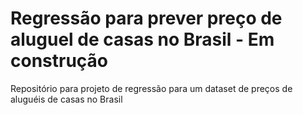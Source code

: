 # Regressão para prever preço de aluguel de casas no Brasil - Em construção
Repositório para projeto de regressão para um dataset de preços de aluguéis de casas no Brasil 
